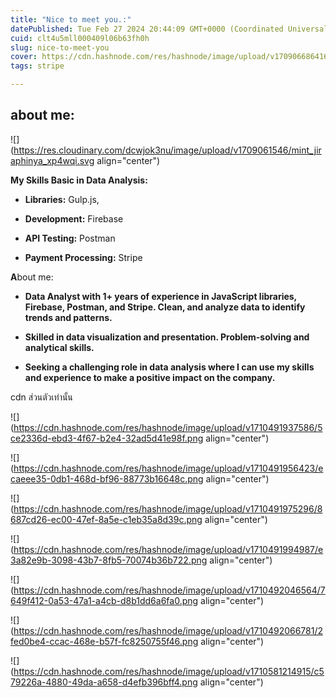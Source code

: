 ```yaml
---
title: "Nice to meet you.:"
datePublished: Tue Feb 27 2024 20:44:09 GMT+0000 (Coordinated Universal Time)
cuid: clt4u5mll000409l06b63fh0h
slug: nice-to-meet-you
cover: https://cdn.hashnode.com/res/hashnode/image/upload/v1709066864161/2f0133b5-1cba-480c-bb29-e52c919ca637.png
tags: stripe

---
```


## about me:

![](https://res.cloudinary.com/dcwjok3nu/image/upload/v1709061546/mint_jiraphinya_xp4wqi.svg align="center")

**My Skills Basic in Data Analysis:**

* **Libraries:** Gulp.js,
    
* **Development:** Firebase
    
* **API Testing:** Postman
    
* **Payment Processing:** Stripe
    

**A**bout me:

* **Data Analyst with 1+ years of experience in JavaScript libraries, Firebase, Postman, and Stripe. Clean, and analyze data to identify trends and patterns.**
    
* **Skilled in data visualization and presentation. Problem-solving and analytical skills.**
    
* **Seeking a challenging role in data analysis where I can use my skills and experience to make a positive impact on the company.**
    

cdn ส่วนตัวเท่านั้น

![](https://cdn.hashnode.com/res/hashnode/image/upload/v1710491937586/5ce2336d-ebd3-4f67-b2e4-32ad5d41e98f.png align="center")

![](https://cdn.hashnode.com/res/hashnode/image/upload/v1710491956423/ecaeee35-0db1-468d-bf96-88773b16648c.png align="center")

![](https://cdn.hashnode.com/res/hashnode/image/upload/v1710491975296/8687cd26-ec00-47ef-8a5e-c1eb35a8d39c.png align="center")

![](https://cdn.hashnode.com/res/hashnode/image/upload/v1710491994987/e3a82e9b-3098-43b7-8fb5-70074b36b722.png align="center")

![](https://cdn.hashnode.com/res/hashnode/image/upload/v1710492046564/7649f412-0a53-47a1-a4cb-d8b1dd6a6fa0.png align="center")

![](https://cdn.hashnode.com/res/hashnode/image/upload/v1710492066781/2fed0be4-ccac-468e-b57f-fc8250755f46.png align="center")

![](https://cdn.hashnode.com/res/hashnode/image/upload/v1710581214915/c579226a-4880-49da-a658-d4efb396bff4.png align="center")